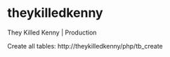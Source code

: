 # theykilledkenny
They Killed Kenny | Production


Create all tables: 
http://theykilledkenny/php/tb_create
